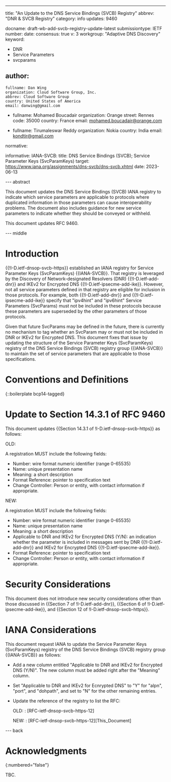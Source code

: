 ---
title: "An Update to the DNS Service Bindings (SVCB) Registry"
abbrev: "DNR & SVCB Registry"
category: info
updates: 9460

docname: draft-wb-add-svcb-registry-update-latest
submissiontype: IETF
number:
date:
consensus: true
v: 3
workgroup: "Adaptive DNS Discovery"
keyword:
 - DNR
 - Service Parameters
 - svcparams


author:
 -
    fullname: Dan Wing
    organization: Cloud Software Group, Inc.
    abbrev: Cloud Software Group
    country: United States of America
    email: danwing@gmail.com

 -
    fullname: Mohamed Boucadair
    organization: Orange
    street: Rennes
    code: 35000
    country: France
    email: mohamed.boucadair@orange.com

 -
    fullname: Tirumaleswar Reddy
    organization: Nokia
    country: India
    email: kondtir@gmail.com

normative:


informative:
  IANA-SVCB:
    title: DNS Service Bindings (SVCB); Service Parameter Keys (SvcParamKeys)
    target: https://www.iana.org/assignments/dns-svcb/dns-svcb.xhtml
    date: 2023-06-13

--- abstract

This document updates the DNS Service Bindings (SVCB) IANA registry to
indicate which service parameters are applicable to protocols where
duplicated information in those parameters can cause interoperability
problems.  The document also includes
guidance for new service parameters to indicate whether they should
be conveyed or withheld.

This document updates RFC 9460.

--- middle

# Introduction

{{!I-D.ietf-dnsop-svcb-https}} established an IANA registry for
Service Parameter Keys (SvcParamKeys) {{IANA-SVCB}}. That registry is
leveraged by the Discovery of Network-designated Resolvers (DNR)
{{!I-D.ietf-add-dnr}} and IKEv2 for Encrypted DNS
{{!I-D.ietf-ipsecme-add-ike}}. However, not all service parameters
defined in that registry are eligible for inclusion in those
protocols. For example, both {{!I-D.ietf-add-dnr}} and
{{!I-D.ietf-ipsecme-add-ike}} specify that "ipv4hint" and "ipv6hint"
Service Parameters (SvcParams) must not be included in these protocols because
these parameters are superseded by the other parameters of those
protocols.

Given that future SvcParams may be defined in the future, there is
currently no mechanism to tag whether an SvcParam may or must not be
included in DNR or IKEv2 for Encrypted DNS. This document fixes that
issue by updating the structure of the Service Parameter Keys
(SvcParamKeys) registry of the DNS Service Bindings (SVCB) registry
group {{IANA-SVCB}} to maintain the set of service parameters that are
applicable to those specifications.

# Conventions and Definitions

{::boilerplate bcp14-tagged}

# Update to Section 14.3.1 of RFC 9460

This document updates {{Section 14.3.1 of !I-D.ietf-dnsop-svcb-https}} as follows:

OLD:

 A registration MUST include the following fields:

   * Number: wire format numeric identifier (range 0-65535)
   * Name: unique presentation name
   * Meaning: a short description
   * Format Reference: pointer to specification text
   * Change Controller: Person or entity, with contact information if appropriate.

NEW:

 A registration MUST include the following fields:

   * Number: wire format numeric identifier (range 0-65535)
   * Name: unique presentation name
   * Meaning: a short description
   * Applicable to DNR and IKEv2 for Encrypted DNS (Y/N): an indication whether the parameter is included in messages sent by DNR {{!I-D.ietf-add-dnr}} and IKEv2 for Encrypted DNS {{!I-D.ietf-ipsecme-add-ike}}.
   * Format Reference: pointer to specification text
   * Change Controller: Person or entity, with contact information if appropriate.



# Security Considerations

This document does not introduce new security considerations other
than those discussed in {{Section 7 of !I-D.ietf-add-dnr}},
{{Section 6 of !I-D.ietf-ipsecme-add-ike}}, and
{{Section 12 of !I-D.ietf-dnsop-svcb-https}}.

# IANA Considerations

This document request IANA to update the Service Parameter Keys
(SvcParamKeys) registry of the DNS Service Bindings (SVCB) registry
group {{IANA-SVCB}} as follows:

* Add a new column entitled "Applicable to DNR and IKEv2 for Encrypted
  DNS (Y/N)". The new column must be added right after the "Meaning"
  column.

* Set "Applicable to DNR and IKEv2 for Ecnrypted DNS" to "Y" for
  "alpn", "port", and "dohpath", and set to "N" for the other
  remaining entries.

* Update the reference of the registry to list the RFC:

  OLD:
  : [RFC-ietf-dnsop-svcb-https-12]

  NEW:
  : [RFC-ietf-dnsop-svcb-https-12][This_Document]

--- back

# Acknowledgments
{:numbered="false"}

TBC.
